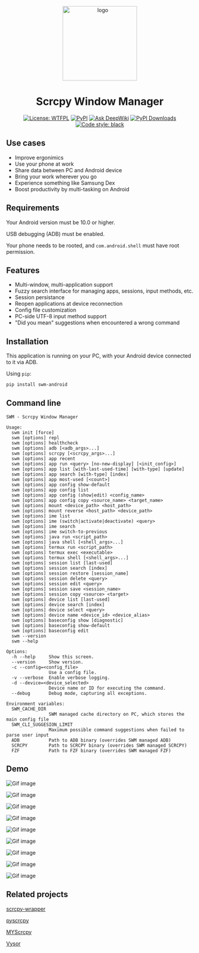 
<div align="center">
<img src="https://raw.githubusercontent.com/james4ever0/swm/main/logo/logo.png" alt="logo" width="200"/>

<h1>Scrcpy Window Manager</h1>
<p align="center">
<a href="https://github.com/james4ever0/swm/blob/master/LICENSE"><img alt="License: WTFPL" src="https://img.shields.io/badge/license-UNLICENSE-green.svg?style=flat"></a>
<a href="https://pypi.org/project/swm-android/"><img alt="PyPI" src="https://img.shields.io/pypi/v/swm-android"></a>
<a href="https://deepwiki.com/James4Ever0/swm"><img src="https://deepwiki.com/badge.svg" alt="Ask DeepWiki"></a>
<a href="https://pepy.tech/projects/swm-android"><img src="https://static.pepy.tech/badge/swm-android" alt="PyPI Downloads"></a>
<a href="https://github.com/james4ever0/swm"><img alt="Code style: black" src="https://img.shields.io/badge/code%20style-black-000000.svg"></a>
</p>
</div>

## Use cases

- Improve ergonimics
- Use your phone at work
- Share data between PC and Android device
- Bring your work wherever you go
- Experience something like Samsung Dex
- Boost productivity by multi-tasking on Android

## Requirements

Your Android version must be 10.0 or higher.

USB debugging (ADB) must be enabled.

Your phone needs to be rooted, and `com.android.shell` must have root permission.

## Features

- Multi-window, multi-application support
- Fuzzy search interface for managing apps, sessions, input methods, etc.
- Session persistance
- Reopen applications at device reconnection
- Config file customization
- PC-side UTF-8 input method support
- "Did you mean" suggestions when encountered a wrong command

## Installation

This application is running on your PC, with your Android device connected to it via ADB.

Using `pip`:

```bash
pip install swm-android
```

## Command line

```
SWM - Scrcpy Window Manager

Usage:
  swm init [force]
  swm [options] repl
  swm [options] healthcheck
  swm [options] adb [<adb_args>...]
  swm [options] scrcpy [<scrcpy_args>...]
  swm [options] app recent
  swm [options] app run <query> [no-new-display] [<init_config>]
  swm [options] app list [with-last-used-time] [with-type] [update]
  swm [options] app search [with-type] [index]
  swm [options] app most-used [<count>]
  swm [options] app config show-default
  swm [options] app config list
  swm [options] app config (show|edit) <config_name>
  swm [options] app config copy <source_name> <target_name>
  swm [options] mount <device_path> <host_path>
  swm [options] mount reverse <host_path> <device_path>
  swm [options] ime list
  swm [options] ime (switch|activate|deactivate) <query>
  swm [options] ime search
  swm [options] ime switch-to-previous
  swm [options] java run <script_path>
  swm [options] java shell [<shell_args>...]
  swm [options] termux run <script_path>
  swm [options] termux exec <executable>
  swm [options] termux shell [<shell_args>...]
  swm [options] session list [last-used]
  swm [options] session search [index]
  swm [options] session restore [session_name]
  swm [options] session delete <query>
  swm [options] session edit <query>
  swm [options] session save <session_name>
  swm [options] session copy <source> <target>
  swm [options] device list [last-used]
  swm [options] device search [index]
  swm [options] device select <query>
  swm [options] device name <device_id> <device_alias>
  swm [options] baseconfig show [diagnostic]
  swm [options] baseconfig show-default
  swm [options] baseconfig edit
  swm --version
  swm --help

Options:
  -h --help     Show this screen.
  --version     Show version.
  -c --config=<config_file>
                Use a config file.
  -v --verbose  Enable verbose logging.
  -d --device=<device_selected>
                Device name or ID for executing the command.
  --debug       Debug mode, capturing all exceptions.

Environment variables:
  SWM_CACHE_DIR
                SWM managed cache directory on PC, which stores the main config file
  SWM_CLI_SUGGESION_LIMIT
                Maximum possible command suggestions when failed to parse user input
  ADB           Path to ADB binary (overrides SWM managed ADB)
  SCRCPY        Path to SCRCPY binary (overrides SWM managed SCRCPY)
  FZF           Path to FZF binary (overrides SWM managed FZF)
```

## Demo

![Gif image](https://raw.githubusercontent.com/james4ever0/swm/main/gif/swm-app-run-fuzzy.gif "App fuzzy search")

![Gif image](https://raw.githubusercontent.com/james4ever0/swm/main/gif/swm-app-search-and-run.gif "App search and run")

![Gif image](https://raw.githubusercontent.com/james4ever0/swm/main/gif/swm-chrome-demo.gif "Chrome demo")

![Gif image](https://raw.githubusercontent.com/james4ever0/swm/main/gif/swm-device-status.gif "Device status")

![Gif image](https://raw.githubusercontent.com/james4ever0/swm/main/gif/swm-java-shell.gif "Java shell")

![Gif image](https://raw.githubusercontent.com/james4ever0/swm/main/gif/swm-list-ime.gif "List IME")

![Gif image](https://raw.githubusercontent.com/james4ever0/swm/main/gif/swm-search.gif "Search")

![Gif image](https://raw.githubusercontent.com/james4ever0/swm/main/gif/swm-termux-demo.gif "Termux demo")

![Gif image](https://raw.githubusercontent.com/james4ever0/swm/main/gif/swm-termux-shell.gif "Termux shell")

## Related projects

[scrcpy-wrapper](https://github.com/Bluemangoo/scrcpy-wrapper)

[pyscrcpy](https://github.com/yixinNB/pyscrcpy)

[MYScrcpy](https://github.com/me2sy/MYScrcpy)

[Vysor](https://github.com/koush/vysor.io)
